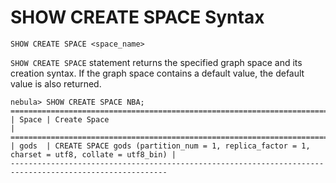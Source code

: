 # SHOW CREATE SPACE Syntax

```ngql
SHOW CREATE SPACE <space_name>
```

`SHOW CREATE SPACE` statement returns the specified graph space and its creation syntax. If the graph space contains a default value, the default value is also returned.

```ngql
nebula> SHOW CREATE SPACE NBA;
=========================================================================================================
| Space | Create Space                                                                                  |
=========================================================================================================
| gods  | CREATE SPACE gods (partition_num = 1, replica_factor = 1, charset = utf8, collate = utf8_bin) |
---------------------------------------------------------------------------------------------------------
```
